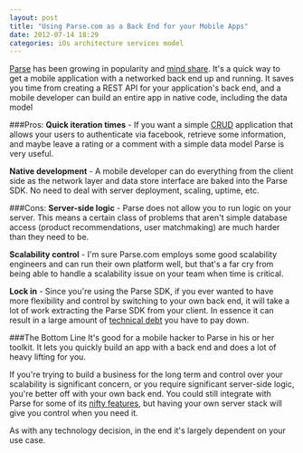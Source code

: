 ```yaml
---
layout: post
title: "Using Parse.com as a Back End for your Mobile Apps"
date: 2012-07-14 18:29
categories: iOs architecture services model
---
```

[Parse](http://parse.com) has been growing in popularity and [mind share](http://www.businessinsider.com/meet-the-most-important-startup-of-2012-2012-7). It's a quick way to get a mobile application with a networked back end up and running. It saves you time from creating a REST API for your application's back end, and a mobile developer can build an entire app in native code, including the data model

###Pros:
**Quick iteration times** - If you want a simple [CRUD](http://en.wikipedia.org/wiki/Create,_read,_update_and_delete) application that allows your users to authenticate via facebook, retrieve some information, and maybe leave a rating or a comment with a simple data model Parse is very useful.

**Native development** - A mobile developer can do everything from the client side as the network layer and data store interface are baked into the Parse SDK. No need to deal with server deployment, scaling, uptime, etc.

###Cons:
**Server-side logic** - Parse does not allow you to run logic on your server. This means a certain class of problems that aren't simple database access (product recommendations, user matchmaking) are much harder than they need to be.

**Scalability control** - I'm sure Parse.com employs some good scalability engineers and can run their own platform well, but that's a far cry from being able to handle a scalability issue on your team when time is critical.

**Lock in** - Since you're using the Parse SDK, if you ever wanted to have more flexibility and control by switching to your own back end, it will take a lot of work extracting the Parse SDK from your client. In essence it can result in a large amount of [technical debt](http://en.wikipedia.org/wiki/Technical_debt) you have to pay down.

###The Bottom Line
It's good for a mobile hacker to Parse in his or her toolkit. It lets you quickly build an app with a back end and does a lot of heavy lifting for you.

If you're trying to build a business for the long term and control over your scalability is significant concern, or you require significant server-side logic, you're better off with your own back end. You could still integrate with Parse for some of its [nifty features](http://blog.parse.com/2012/07/06/pushing-to-queries-in-ios/), but having your own server stack will give you control when you need it.

As with any technology decision, in the end it's largely dependent on your use case.
